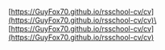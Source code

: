 [https://GuyFox70.github.io/rsschool-cv/cv](https://GuyFox70.github.io/rsschool-cv/cv)\
[https://GuyFox70.github.io/rsschool-cv/cv](https://GuyFox70.github.io/rsschool-cv/cv)
